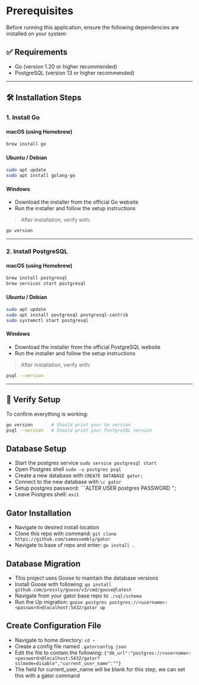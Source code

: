 # Prerequisites

Before running this application, ensure the following dependencies are installed on your system:

## ✅ Requirements

- Go (version 1.20 or higher recommended)
- PostgreSQL (version 13 or higher recommended)

---

## 🛠️ Installation Steps

### 1. Install Go

#### macOS (using Homebrew)

```bash
brew install go
```

#### Ubuntu / Debian

```bash
sudo apt update
sudo apt install golang-go
```

#### Windows

- Download the installer from the official Go website
- Run the installer and follow the setup instructions

> After installation, verify with:
```bash
go version
```

---

### 2. Install PostgreSQL

#### macOS (using Homebrew)

```bash
brew install postgresql
brew services start postgresql
```

#### Ubuntu / Debian

```bash
sudo apt update
sudo apt install postgresql postgresql-contrib
sudo systemctl start postgresql
```

#### Windows

- Download the installer from the official PostgreSQL website
- Run the installer and follow the setup instructions

> After installation, verify with:
```bash
psql --version
```

---

## 🧪 Verify Setup

To confirm everything is working:

```bash
go version       # Should print your Go version
psql --version   # Should print your PostgreSQL version
```

## Database Setup

- Start the postgres service 
```sudo service postgresql start```
- Open Postgres shell ```sudo -u postgres psql```
- Create a new database with ```CREATE DATABASE gator;```
- Connect to the new database with ```\c gator```
- Setup postgres password: ```ALTER USER postgres PASSWORD '<password>';
- Leave Postgres shell: ```exit```

## Gator Installation

- Navigate to desired install location
- Clone this repo with command: ```git clone https://github.com/samassembly/gator```
- Navigate to base of repo and enter: ```go install .```

## Database Migration

- This project uses Goose to maintain the database versions
- Install Goose with following: ```go install github.com/pressly/goose/v3/cmd/goose@latest```
- Navigate from your gator base repo to ```./sql/schema```
- Run the Up migration: ```goose postgres postgres://<username>:<password>@localhost:5432/gator up```

## Create Configuration File

- Navigate to home directory: ```cd ~```
- Create a config file named ```.gatorconfig.json```
- Edit the file to contain the following: ```{"db_url":"postgres://<username>:<password>@localhost:5432/gator?sslmode=disable","current_user_name":""}```
- The field for current_user_name will be blank for this step, we can set this with a gator command